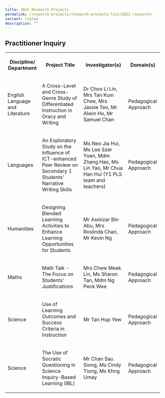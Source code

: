 ```yaml
---
title: 2022 Research Projects
permalink: /research-projects/research-projects-list/2022-research/
variant: tiptap
description: ""
---
```

<h2>Practitioner Inquiry</h2>
<table style="minWidth: 100px">
<colgroup>
<col>
<col>
<col>
<col>
</colgroup>
<tbody>
<tr>
<th rowspan="1" colspan="1">
<p>Discipline/ Department</p>
</th>
<th rowspan="1" colspan="1">
<p>Project Title</p>
</th>
<th rowspan="1" colspan="1">
<p>Investigator(s)</p>
</th>
<th rowspan="1" colspan="1">
<p>Domain(s)</p>
</th>
</tr>
<tr>
<td rowspan="1" colspan="1">
<p>English Language and Literature</p>
</td>
<td rowspan="1" colspan="1">
<p>A Cross-Level and Cross-Genre Study of Differentiated Instruction in Oracy
and Writing</p>
</td>
<td rowspan="1" colspan="1">
<p>Dr Choo Li Lin, Mrs Tan Kum Chee, Mrs Jassie Teo, Mr Alwin Ho, Mr Samuel
Chan</p>
</td>
<td rowspan="1" colspan="1">
<p>Pedagogical Approach</p>
</td>
</tr>
<tr>
<td rowspan="1" colspan="1">
<p>Languages</p>
</td>
<td rowspan="1" colspan="1">
<p>An Exploratory Study on the Influence of ICT-enhanced Peer Review on Secondary
1 Students’ Narrative Writing Skills</p>
</td>
<td rowspan="1" colspan="1">
<p>Ms Neo Jia Hui, Ms Lee Szer Yuen, Mdm Zhang Hao, Ms Lin Yao, Mr Chua Han
Hui (Y1 PLS team and teachers)</p>
</td>
<td rowspan="1" colspan="1">
<p>Pedagogical Approach</p>
</td>
</tr>
<tr>
<td rowspan="1" colspan="1">
<p>Humanities</p>
</td>
<td rowspan="1" colspan="1">
<p>Designing Blended Learning Activities to Enhance Learning Opportunities
for Students</p>
</td>
<td rowspan="1" colspan="1">
<p>Mr&nbsp;Asmizar Bin Abu, Mrs Roslinda Chan, Mr&nbsp;Kevin Ng</p>
</td>
<td rowspan="1" colspan="1">
<p>Pedagogical Approach</p>
</td>
</tr>
<tr>
<td rowspan="1" colspan="1">
<p>Maths</p>
</td>
<td rowspan="1" colspan="1">
<p>Math Talk - The Focus on Students’ Justifications</p>
</td>
<td rowspan="1" colspan="1">
<p>Mrs Chew Meek Lin, Ms Sharon Tan, Mdm Ng Peck Wee</p>
</td>
<td rowspan="1" colspan="1">
<p>Pedagogical Approach</p>
</td>
</tr>
<tr>
<td rowspan="1" colspan="1">
<p>Science</p>
</td>
<td rowspan="1" colspan="1">
<p>Use of Learning Outcomes and Success Criteria in Instruction</p>
</td>
<td rowspan="1" colspan="1">
<p>Mr Tan Hup Yew</p>
</td>
<td rowspan="1" colspan="1">
<p>Pedagogical Approach</p>
</td>
</tr>
<tr>
<td rowspan="1" colspan="1">
<p>Science</p>
</td>
<td rowspan="1" colspan="1">
<p>The Use of Socratic Questioning in Science Inquiry-Based Learning (IBL)</p>
</td>
<td rowspan="1" colspan="1">
<p>Mr Chan Sau Siong, Ms Cindy Tiong, Ms Khng Umay</p>
</td>
<td rowspan="1" colspan="1">
<p>Pedagogical Approach</p>
</td>
</tr>
</tbody>
</table>
<p></p>